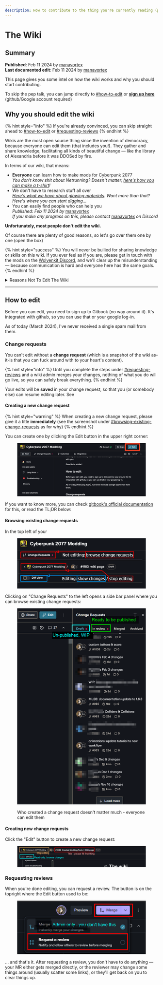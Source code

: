 ```yaml
---
description: How to contribute to the thing you're currently reading (please do)!
---
```


# The Wiki

## Summary

**Published**: Feb 11 2024 by [manavortex](https://app.gitbook.com/u/NfZBoxGegfUqB33J9HXuCs6PVaC3 "mention")\
**Last documented edit**: Feb 11 2024 by [manavortex](https://app.gitbook.com/u/NfZBoxGegfUqB33J9HXuCs6PVaC3 "mention")

This page gives you some intel on how the wiki works and why you should start contributing.&#x20;

To skip the pep talk, you can jump directly to [#how-to-edit](the-wiki.md#how-to-edit "mention") or [**sign up here**](https://app.gitbook.com/invite/-MP5ijqI11FeeX7c8-N8/H70HZBOeUulIpkQnBLK7) (github/Google account required)

## Why you should edit the wiki

{% hint style="info" %}
If you're already convinced, you can skip straight ahead to [#how-to-edit](the-wiki.md#how-to-edit "mention") or [#requesting-reviews](the-wiki.md#requesting-reviews "mention")
{% endhint %}

Wikis are the most open source thing since the invention of democracy, because everyone can edit them (that includes you!). They gather and share knowledge, facilitating all kinds of beautiful change — like the library of Alexandria before it was DDOSed by fire.

In terms of our wiki, that means:

* **Everyone** can learn how to make mods for Cyberpunk 2077\
  _You don't know shit about Netrunning? Doesn't matter,_ [_here's how you can make a t-shirt_](modding-guides/items-equipment/adding-new-items/)_!_
* We don't have to research stuff all over\
  [_Here's what we have about glowing materials_](for-mod-creators-theory/materials/configuring-materials/emissive-material-properties.md)_. Want more than that? Here's where you can start digging..._
* You can easily find people who can help you\
  _Published: Feb 11 2024 by_ [manavortex](https://app.gitbook.com/u/NfZBoxGegfUqB33J9HXuCs6PVaC3 "mention")\
  _If you make any progress on this, please contact_ [manavortex](https://app.gitbook.com/u/NfZBoxGegfUqB33J9HXuCs6PVaC3 "mention") _on Discord_

**Unfortunately, most people don't edit the wiki.**

Of course there are plenty of good reasons, so let's go over them one by one (open the box)

{% hint style="success" %}
You will never be bullied for sharing knowledge or skills on this wiki. If you ever feel as if you are, please get in touch with the mods on the [Wolvenkit Discord](http://discord.gg/redmodding), and we'll clear up the misunderstanding — because communication is hard and everyone here has the same goals.
{% endhint %}

<details>

<summary>Reasons Not To Edit The Wiki</summary>

### But I don't know how!

That's easy, just scroll down to [#how-to-edit](the-wiki.md#how-to-edit "mention") and find out!

### But I'll just ruin everything!

No, you won't. Every change you make has to be reviewed by one of our **wiki admins** before going live, so you really couldn't if you tried.

### But my English is bad!

I promise you, nobody else will care about this as much as you do. Personally, I'm so happy about the guide/wiki page's existence that I love the author all the more for not letting grammar get in the way.

That being said, if you really feel uncomfortable publishing anything in "bad English", we can solve that! You can either add it to the [title of your change request](the-wiki.md#change-request-titles) (e.g. "`PLEASE FIX GRAMMAR my guide about stuff`"), or run your text through ChatGPT (this is exactly what LLMs are for!)

### But this is just speculation! I haven't verified it!

No problem at all, just pop an info box at the top of your wiki page or section:

This stuff is **not verified**! If you can confirm it (or find out how it really works), please update this page or get in touch with (you) via (however)!

... and then go ahead. Remember, wikis are collaborative! Once you've put a foundation, others can pitch in and improve.

### But I have only half-understood this!

Imagine the following situation:&#x20;

In a world without wikis, you want to edit the colour of a car. After a bracing journey, you make it to the Discord server, where you find the `textures-and-materials` channel and ask. Someone cheerfully tells you:

Cyberpunk doesn't use textured materials, so you'll have to edit a multilayered file. For that, you're gonna want MLSetupBuilder, it's linked all over the place, there's also a channel somewhere under tools, or was it a thread? I dunno!&#x20;

\<they ping the tool's creator, who is not responding — presumably AFK>&#x20;

Ah, nvm. Just use the search function, you'll find people talking about this!

\<you use the search function. There are thousands of hits.>

That is why even a shitty wiki page is better than none. At the very least, it's a point to collect information and links.&#x20;

Besides, from personal experience — writing guides helps me to understand a process much better.

### But I'm just me! Why can't someone competent write this?

There are two kinds of people: those who can write documentation and those who don't. A lot of people simply _suck_ at explaining things (I'm sure you had at least one of those as a teacher), which rules them out for creating wiki guides.

That leaves a much smaller group, which again splits in two halves: those who hate writing documentation, and those who don't.

So you're looking for a competent person who is good at explaining things and doesn't hate making guides. That's not very many people, and most of them have other things to do besides writing wiki pages (making mods, developing tools, slaving away for a corporation to earn a living wage, you name it). Sure, if you wait long enough, someone will probably get around to it, but... chances are that it's someone just like you.

### OK, I'm sold! I'll edit as soon as...

With all due respect, DO IT NOW!&#x20;

Because "as soon as" never comes.&#x20;

You'll be killed by a dropping anvil. Or you will be replaced by bodystealers from the dark side of the moon, who never intended to edit. Or while double-checking your facts, you'll notice another rabbit hole that you want to go down first. Or you'll forget about it. Or real life will get in the way.

Get that information out of your head and into a change request. If you never finish up on it, somebody else will — but at least your knowledge doesn't die with you.

Good luck, soldier!

</details>

***

## How to edit

Before you can edit, you need to sign up to Gitbook (no way around it). It's integrated with github, so you can use that or your google log-in.&#x20;

As of today (March 2024), I've never received a single spam mail from them.

### Change requests&#x20;

You can't edit without a **change request** (which is a snapshot of the wiki as-it-is that you can fuck around with to your heart's content).&#x20;

{% hint style="info" %}
Until you complete the steps under [#requesting-reviews](the-wiki.md#requesting-reviews "mention") and a wiki admin merges your changes, nothing of what you do will go live, so you can safely break everything.
{% endhint %}

Your edits will be **saved** in your change request, so that you (or somebody else) can resume editing later. See&#x20;

#### Creating a new change request

{% hint style="warning" %}
When creating a new change request, please give it a title **immediately** (see the screenshot under [#browsing-existing-change-requests](the-wiki.md#browsing-existing-change-requests "mention") as for why)
{% endhint %}

You can create one by clicking the Edit button in the upper right corner:

<figure><img src=".gitbook/assets/gitbook_edit_view.png" alt=""><figcaption></figcaption></figure>

If you want to know more, you can check [gitbook's official documentation](https://docs.gitbook.com/content-editor/editor/change-requests) for this, or read the TL;DR below:

#### Browsing existing change requests

In the top left of your&#x20;

<figure><img src=".gitbook/assets/change_requests_browsing_1.png" alt=""><figcaption></figcaption></figure>

Clicking on "Change Requests" to the left opens a side bar panel where you can browse existing change requests:

<figure><img src=".gitbook/assets/wiki_editing_change_request_list.png" alt=""><figcaption><p>Who created a change request doesn't matter much - everyone can edit them</p></figcaption></figure>

#### Creating new change requests

Click the "Edit" button to create a new change request:

<figure><img src=".gitbook/assets/wiki_change_request_new.png" alt=""><figcaption></figcaption></figure>

### Requesting reviews

When you're done editing, you can request a review. The button is on the topright where the Edit button used to be:

<figure><img src=".gitbook/assets/wiki_request_revieww.png" alt=""><figcaption></figcaption></figure>

... and that's it. After requesting a review, you don't have to do anything — your MR either gets merged directly, or the reviewer may change some things around (usually scatter some links), or they'll get back on you to clear things up.
